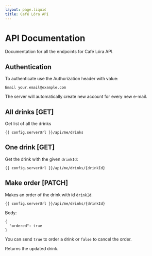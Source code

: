 ```yaml
---
layout: page.liquid
title: Café Lóra API
---
```


# API Documentation

Documentation for all the endpoints for Café Lóra API.

## Authentication
          
To authenticate use the Authorization header with value:
          
```
Email your.email@example.com
```
          
The server will automatically create new account for every new e-mail.

## All drinks [GET]

Get list of all the drinks

```
{{ config.serverUrl }}/api/me/drinks
```

## One drink [GET]

Get the drink with the given `drinkId`:

```
{{ config.serverUrl }}/api/me/drinks/{drinkId}
```

## Make order [PATCH]

Makes an order of the drink with id `drinkId`.

```
{{ config.serverUrl }}/api/me/drinks/{drinkId}
```

Body:

```
{
  "ordered": true
}
```

You can send `true` to order a drink or `false` to cancel the order.

Returns the updated drink.
